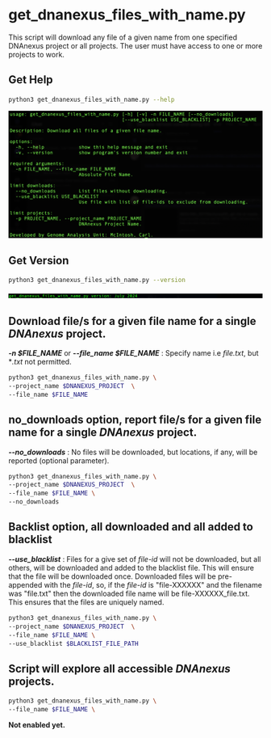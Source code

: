 # get_dnanexus_files_with_name.py
This script will download any file of a given name from one specified DNAnexus project or all projects. The user must have access to one or more projects to work.

## Get Help
```BASH
python3 get_dnanexus_files_with_name.py --help
```

![Help displayed message.](images/fig1.png)

## Get Version

```BASH
python3 get_dnanexus_files_with_name.py --version
```

![Help displayed message.](images/fig2.png)

## Download file/s for a given file name for a single *DNAnexus* project.
***-n $FILE_NAME*** or **--*file_name $FILE_NAME*** : Specify name i.e *file.txt*, but **.txt* not permitted.

```BASH
python3 get_dnanexus_files_with_name.py \
--project_name $DNANEXUS_PROJECT  \
--file_name $FILE_NAME
```

## no_downloads option, report file/s for a given file name for a single *DNAnexus* project.
***--no_downloads*** : No files will be downloaded, but locations, if any, will be reported (optional parameter).

```BASH
python3 get_dnanexus_files_with_name.py \
--project_name $DNANEXUS_PROJECT  \
--file_name $FILE_NAME \
--no_downloads

```

## Backlist option, all downloaded and all added to blacklist
***--use_blacklist*** : Files for a give set of *file-id* will not be downloaded, but all others, will be downloaded and added to the blacklist file. This will ensure that the file will be downloaded once. Downloaded files will be pre-appended with the *file-id*, so, if the *file-id* is "file-XXXXXX"
 and the filename was "file.txt" then the downloaded file name will be file-XXXXXX_file.txt. This ensures that the files are uniquely named.

```BASH
python3 get_dnanexus_files_with_name.py \
--project_name $DNANEXUS_PROJECT  \
--file_name $FILE_NAME \
--use_blacklist $BLACKLIST_FILE_PATH
```

## Script will explore all accessible *DNAnexus* projects.
```BASH
python3 get_dnanexus_files_with_name.py \
--file_name $FILE_NAME \
```

**Not enabled yet.**
